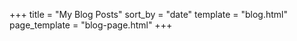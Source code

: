 +++
title = "My Blog Posts"
sort_by = "date"
template = "blog.html"
page_template = "blog-page.html"
+++
